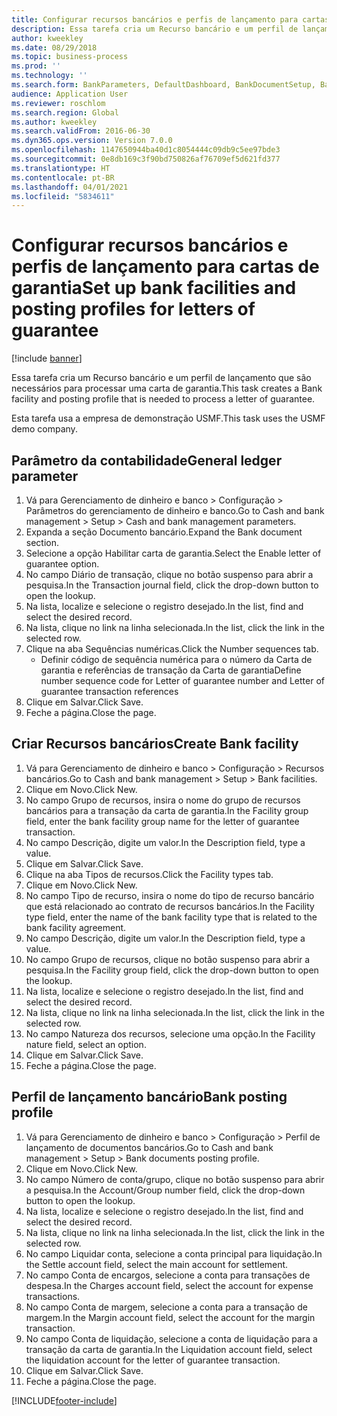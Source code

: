 ```yaml
---
title: Configurar recursos bancários e perfis de lançamento para cartas de garantia
description: Essa tarefa cria um Recurso bancário e um perfil de lançamento que são necessários para processar uma carta de garantia.
author: kweekley
ms.date: 08/29/2018
ms.topic: business-process
ms.prod: ''
ms.technology: ''
ms.search.form: BankParameters, DefaultDashboard, BankDocumentSetup, BankDocumentPosting
audience: Application User
ms.reviewer: roschlom
ms.search.region: Global
ms.author: kweekley
ms.search.validFrom: 2016-06-30
ms.dyn365.ops.version: Version 7.0.0
ms.openlocfilehash: 1147650944ba40d1c8054444c09db9c5ee97bde3
ms.sourcegitcommit: 0e8db169c3f90bd750826af76709ef5d621fd377
ms.translationtype: HT
ms.contentlocale: pt-BR
ms.lasthandoff: 04/01/2021
ms.locfileid: "5834611"
---
```

# <a name="set-up-bank-facilities-and-posting-profiles-for-letters-of-guarantee"></a><span data-ttu-id="766d6-103">Configurar recursos bancários e perfis de lançamento para cartas de garantia</span><span class="sxs-lookup"><span data-stu-id="766d6-103">Set up bank facilities and posting profiles for letters of guarantee</span></span>

[!include [banner](../../includes/banner.md)]

<span data-ttu-id="766d6-104">Essa tarefa cria um Recurso bancário e um perfil de lançamento que são necessários para processar uma carta de garantia.</span><span class="sxs-lookup"><span data-stu-id="766d6-104">This task creates a Bank facility and posting profile that is needed to process a letter of guarantee.</span></span>



<span data-ttu-id="766d6-105">Esta tarefa usa a empresa de demonstração USMF.</span><span class="sxs-lookup"><span data-stu-id="766d6-105">This task uses the USMF demo company.</span></span> 




## <a name="general-ledger-parameter"></a><span data-ttu-id="766d6-106">Parâmetro da contabilidade</span><span class="sxs-lookup"><span data-stu-id="766d6-106">General ledger parameter</span></span>
1. <span data-ttu-id="766d6-107">Vá para Gerenciamento de dinheiro e banco > Configuração > Parâmetros do gerenciamento de dinheiro e banco.</span><span class="sxs-lookup"><span data-stu-id="766d6-107">Go to Cash and bank management > Setup > Cash and bank management parameters.</span></span>
2. <span data-ttu-id="766d6-108">Expanda a seção Documento bancário.</span><span class="sxs-lookup"><span data-stu-id="766d6-108">Expand the Bank document section.</span></span>
3. <span data-ttu-id="766d6-109">Selecione a opção Habilitar carta de garantia.</span><span class="sxs-lookup"><span data-stu-id="766d6-109">Select the Enable letter of guarantee option.</span></span>
4. <span data-ttu-id="766d6-110">No campo Diário de transação, clique no botão suspenso para abrir a pesquisa.</span><span class="sxs-lookup"><span data-stu-id="766d6-110">In the Transaction journal field, click the drop-down button to open the lookup.</span></span>
5. <span data-ttu-id="766d6-111">Na lista, localize e selecione o registro desejado.</span><span class="sxs-lookup"><span data-stu-id="766d6-111">In the list, find and select the desired record.</span></span>
6. <span data-ttu-id="766d6-112">Na lista, clique no link na linha selecionada.</span><span class="sxs-lookup"><span data-stu-id="766d6-112">In the list, click the link in the selected row.</span></span>
7. <span data-ttu-id="766d6-113">Clique na aba Sequências numéricas.</span><span class="sxs-lookup"><span data-stu-id="766d6-113">Click the Number sequences tab.</span></span>
    * <span data-ttu-id="766d6-114">Definir código de sequência numérica para o número da Carta de garantia e referências de transação da Carta de garantia</span><span class="sxs-lookup"><span data-stu-id="766d6-114">Define number sequence code for Letter of guarantee number and Letter of guarantee transaction references</span></span>  
8. <span data-ttu-id="766d6-115">Clique em Salvar.</span><span class="sxs-lookup"><span data-stu-id="766d6-115">Click Save.</span></span>
9. <span data-ttu-id="766d6-116">Feche a página.</span><span class="sxs-lookup"><span data-stu-id="766d6-116">Close the page.</span></span>

## <a name="create-bank-facility"></a><span data-ttu-id="766d6-117">Criar Recursos bancários</span><span class="sxs-lookup"><span data-stu-id="766d6-117">Create Bank facility</span></span>
1. <span data-ttu-id="766d6-118">Vá para Gerenciamento de dinheiro e banco > Configuração > Recursos bancários.</span><span class="sxs-lookup"><span data-stu-id="766d6-118">Go to Cash and bank management > Setup > Bank facilities.</span></span>
2. <span data-ttu-id="766d6-119">Clique em Novo.</span><span class="sxs-lookup"><span data-stu-id="766d6-119">Click New.</span></span>
3. <span data-ttu-id="766d6-120">No campo Grupo de recursos, insira o nome do grupo de recursos bancários para a transação da carta de garantia.</span><span class="sxs-lookup"><span data-stu-id="766d6-120">In the Facility group field, enter the bank facility group name for the letter of guarantee transaction.</span></span>
4. <span data-ttu-id="766d6-121">No campo Descrição, digite um valor.</span><span class="sxs-lookup"><span data-stu-id="766d6-121">In the Description field, type a value.</span></span>
5. <span data-ttu-id="766d6-122">Clique em Salvar.</span><span class="sxs-lookup"><span data-stu-id="766d6-122">Click Save.</span></span>
6. <span data-ttu-id="766d6-123">Clique na aba Tipos de recursos.</span><span class="sxs-lookup"><span data-stu-id="766d6-123">Click the Facility types tab.</span></span>
7. <span data-ttu-id="766d6-124">Clique em Novo.</span><span class="sxs-lookup"><span data-stu-id="766d6-124">Click New.</span></span>
8. <span data-ttu-id="766d6-125">No campo Tipo de recurso, insira o nome do tipo de recurso bancário que está relacionado ao contrato de recursos bancários.</span><span class="sxs-lookup"><span data-stu-id="766d6-125">In the Facility type field, enter the name of the bank facility type that is related to the bank facility agreement.</span></span>
9. <span data-ttu-id="766d6-126">No campo Descrição, digite um valor.</span><span class="sxs-lookup"><span data-stu-id="766d6-126">In the Description field, type a value.</span></span>
10. <span data-ttu-id="766d6-127">No campo Grupo de recursos, clique no botão suspenso para abrir a pesquisa.</span><span class="sxs-lookup"><span data-stu-id="766d6-127">In the Facility group field, click the drop-down button to open the lookup.</span></span>
11. <span data-ttu-id="766d6-128">Na lista, localize e selecione o registro desejado.</span><span class="sxs-lookup"><span data-stu-id="766d6-128">In the list, find and select the desired record.</span></span>
12. <span data-ttu-id="766d6-129">Na lista, clique no link na linha selecionada.</span><span class="sxs-lookup"><span data-stu-id="766d6-129">In the list, click the link in the selected row.</span></span>
13. <span data-ttu-id="766d6-130">No campo Natureza dos recursos, selecione uma opção.</span><span class="sxs-lookup"><span data-stu-id="766d6-130">In the Facility nature field, select an option.</span></span>
14. <span data-ttu-id="766d6-131">Clique em Salvar.</span><span class="sxs-lookup"><span data-stu-id="766d6-131">Click Save.</span></span>
15. <span data-ttu-id="766d6-132">Feche a página.</span><span class="sxs-lookup"><span data-stu-id="766d6-132">Close the page.</span></span>

## <a name="bank-posting-profile"></a><span data-ttu-id="766d6-133">Perfil de lançamento bancário</span><span class="sxs-lookup"><span data-stu-id="766d6-133">Bank posting profile</span></span>
1. <span data-ttu-id="766d6-134">Vá para Gerenciamento de dinheiro e banco > Configuração > Perfil de lançamento de documentos bancários.</span><span class="sxs-lookup"><span data-stu-id="766d6-134">Go to Cash and bank management > Setup > Bank documents posting profile.</span></span>
2. <span data-ttu-id="766d6-135">Clique em Novo.</span><span class="sxs-lookup"><span data-stu-id="766d6-135">Click New.</span></span>
3. <span data-ttu-id="766d6-136">No campo Número de conta/grupo, clique no botão suspenso para abrir a pesquisa.</span><span class="sxs-lookup"><span data-stu-id="766d6-136">In the Account/Group number field, click the drop-down button to open the lookup.</span></span>
4. <span data-ttu-id="766d6-137">Na lista, localize e selecione o registro desejado.</span><span class="sxs-lookup"><span data-stu-id="766d6-137">In the list, find and select the desired record.</span></span>
5. <span data-ttu-id="766d6-138">Na lista, clique no link na linha selecionada.</span><span class="sxs-lookup"><span data-stu-id="766d6-138">In the list, click the link in the selected row.</span></span>
6. <span data-ttu-id="766d6-139">No campo Liquidar conta, selecione a conta principal para liquidação.</span><span class="sxs-lookup"><span data-stu-id="766d6-139">In the Settle account field, select the main account for settlement.</span></span>
7. <span data-ttu-id="766d6-140">No campo Conta de encargos, selecione a conta para transações de despesa.</span><span class="sxs-lookup"><span data-stu-id="766d6-140">In the Charges account field, select the account for expense transactions.</span></span>
8. <span data-ttu-id="766d6-141">No campo Conta de margem, selecione a conta para a transação de margem.</span><span class="sxs-lookup"><span data-stu-id="766d6-141">In the Margin account field, select the account for the margin transaction.</span></span>
9. <span data-ttu-id="766d6-142">No campo Conta de liquidação, selecione a conta de liquidação para a transação da carta de garantia.</span><span class="sxs-lookup"><span data-stu-id="766d6-142">In the Liquidation account field, select the liquidation account for the letter of guarantee transaction.</span></span> 
10. <span data-ttu-id="766d6-143">Clique em Salvar.</span><span class="sxs-lookup"><span data-stu-id="766d6-143">Click Save.</span></span>
11. <span data-ttu-id="766d6-144">Feche a página.</span><span class="sxs-lookup"><span data-stu-id="766d6-144">Close the page.</span></span>



[!INCLUDE[footer-include](../../../includes/footer-banner.md)]